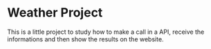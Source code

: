 # Weather Project

This is a little project to study how to make a call in a API, receive the informations and then show  the results on the website.